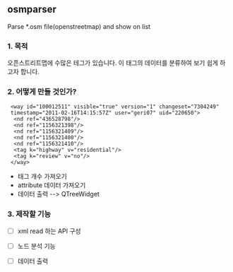 ## osmparser
Parse *.osm file(openstreetmap) and show on list

### 1. 목적
오픈스트리트맵에 수많은 테그가 있습니다.
이 태그의 데이터를 분류하여 보기 쉽게 하고자 합니다.

### 2. 어떻게 만들 것인가?
```
 <way id="100012511" visible="true" version="1" changeset="7304249" 
 timestamp="2011-02-16T14:15:57Z" user="geri07" uid="220650">
  <nd ref="436528798"/>
  <nd ref="1156321398"/>
  <nd ref="1156321409"/>
  <nd ref="1156321400"/>
  <nd ref="1156321410"/>
  <tag k="highway" v="residential"/>
  <tag k="review" v="no"/>
 </way>
```
- <way> </way> 태그 개수 가져오기 
- attribute 데이터 가져오기 
- 데이터 출력 --> QTreeWidget

### 3. 제작할 기능 
- [ ] xml read 하는 API 구성
- [ ] 노드 분석 기능 
- [ ] 데이터 출력 
 
 
